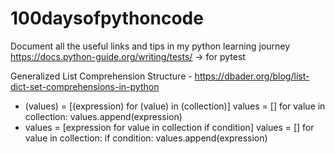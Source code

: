 # 100daysofpythoncode
Document all the useful links and tips in my python learning journey
https://docs.python-guide.org/writing/tests/ -> for pytest

Generalized List Comprehension Structure - https://dbader.org/blog/list-dict-set-comprehensions-in-python
- (values) = [(expression) for (value) in (collection)]
values = []
for value in collection:
    values.append(expression)
- values = [expression for value in collection if condition]
values = []
for value in collection:
    if condition:
        values.append(expression)
        

